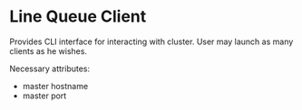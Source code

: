 # Line Queue Client

Provides CLI interface for interacting with cluster.
User may launch as many clients as he wishes.

Necessary attributes:
- master hostname
- master port